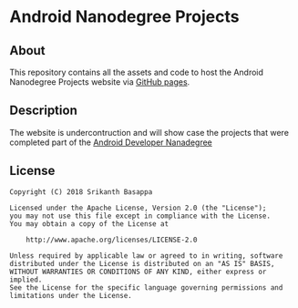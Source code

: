 # Android Nanodegree Projects

## About
This repository contains all the assets and code to host the Android Nanodegree Projects website via [GitHub pages](https://pages.github.com/). 

## Description
The website is undercontruction and will show case the projects that were completed part of the [Android Developer Nanadegree](https://www.udacity.com/course/android-developer-nanodegree-by-google--nd801)

License
----

```
Copyright (C) 2018 Srikanth Basappa

Licensed under the Apache License, Version 2.0 (the "License");
you may not use this file except in compliance with the License.
You may obtain a copy of the License at

    http://www.apache.org/licenses/LICENSE-2.0

Unless required by applicable law or agreed to in writing, software
distributed under the License is distributed on an "AS IS" BASIS,
WITHOUT WARRANTIES OR CONDITIONS OF ANY KIND, either express or implied.
See the License for the specific language governing permissions and limitations under the License.
```